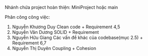 Nhánh chứa project hoàn thiện: MiniProject hoặc main

Phân công công việc:
1. Nguyễn Khương Duy         Clean code  + Requirement 4,5            
2. Nguyễn Văn Dương          SOLID       + Requirement 
3. Nguyễn Hữu Giang          Các vấn đề khác của codebase(mục 2.5) + Requirement 6,7 
4. Nguyễn Thị Duyên          Coupling + Cohesion
